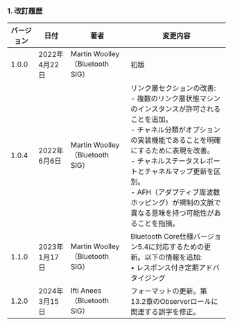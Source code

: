 ### 1. 改訂履歴

| バージョン | 日付 | 著者 | 変更内容 |
| --- | --- | --- | --- |
| 1.0.0 | 2022年4月22日 | Martin Woolley （Bluetooth SIG） | 初版 |
| 1.0.4 | 2022年6月6日 | Martin Woolley （Bluetooth SIG） | リンク層セクションの改善: <br> - 複数のリンク層状態マシンのインスタンスが許可されることを追加。 <br> - チャネル分類がオプションの実装機能であることを明確にするために表現を改善。 <br> - チャネルステータスレポートとチャネルマップ更新を区別。 <br> - AFH（アダプティブ周波数ホッピング）が規制の文脈で異なる意味を持つ可能性があることを指摘。 |
| 1.1.0 | 2023年1月17日 | Martin Woolley （Bluetooth SIG） | Bluetooth Core仕様バージョン5.4に対応するための更新。以下の情報を追加: <br> • レスポンス付き定期アドバタイジング |
| 1.2.0 | 2024年3月15日 | Ifti Anees （Bluetooth SIG） | フォーマットの更新。第13.2章のObserverロールに関連する誤字を修正。 |